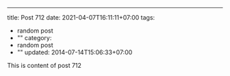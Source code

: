 ---
title: Post 712
date: 2021-04-07T16:11:11+07:00
tags:
  - random post
  - ""
category:
  - random post
  - ""
updated: 2014-07-14T15:06:33+07:00

This is content of post 712